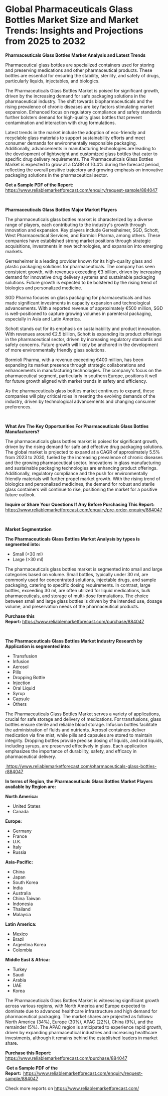 <p><h1>Global Pharmaceuticals Glass Bottles Market Size and Market Trends: Insights and Projections from 2025 to 2032</h1></p><p><strong>Pharmaceuticals Glass Bottles Market Analysis and Latest Trends</strong></p>
<p><p>Pharmaceutical glass bottles are specialized containers used for storing and preserving medications and other pharmaceutical products. These bottles are essential for ensuring the stability, sterility, and safety of drugs, particularly liquids, injectables, and biologics. </p><p>The Pharmaceuticals Glass Bottles Market is poised for significant growth, driven by the increasing demand for safe packaging solutions in the pharmaceutical industry. The shift towards biopharmaceuticals and the rising prevalence of chronic diseases are key factors stimulating market expansion. Enhanced focus on regulatory compliance and safety standards further bolsters demand for high-quality glass bottles that prevent contamination and interaction with drug formulations. </p><p>Latest trends in the market include the adoption of eco-friendly and recyclable glass materials to support sustainability efforts and meet consumer demands for environmentally responsible packaging. Additionally, advancements in manufacturing technologies are leading to the development of lightweight and customized glass bottles that cater to specific drug delivery requirements. The Pharmaceuticals Glass Bottles Market is expected to grow at a CAGR of 10.4% during the forecast period, reflecting the overall positive trajectory and growing emphasis on innovative packaging solutions in the pharmaceutical sector.</p></p>
<p><strong>Get a Sample PDF of the Report:&nbsp;</strong> <a href="https://www.reliablemarketforecast.com/enquiry/request-sample/884047?utm_campaign=2999&utm_medium=2&utm_source=Github&utm_content=ia&utm_term=08032025&utm_id=pharmaceuticals-glass-bottles">https://www.reliablemarketforecast.com/enquiry/request-sample/884047</a></p>
<p>&nbsp;</p>
<p><strong>Pharmaceuticals Glass Bottles Major Market Players</strong></p>
<p><p>The pharmaceuticals glass bottles market is characterized by a diverse range of players, each contributing to the industry's growth through innovation and expansion. Key players include Gerresheimer, SGD, Schott, West Pharmaceutical Services, and Bormioli Pharma, among others. These companies have established strong market positions through strategic acquisitions, investments in new technologies, and expansion into emerging markets.</p><p>Gerresheimer is a leading provider known for its high-quality glass and plastic packaging solutions for pharmaceuticals. The company has seen consistent growth, with revenues exceeding €3 billion, driven by increasing demand for innovative drug delivery systems and sustainable packaging solutions. Future growth is expected to be bolstered by the rising trend of biologics and personalized medicine.</p><p>SGD Pharma focuses on glass packaging for pharmaceuticals and has made significant investments in capacity expansion and technological advancements. With a reported revenue of approximately €500 million, SGD is well-positioned to capture growing volumes in parenteral packaging, especially in Asia and Latin America.</p><p>Schott stands out for its emphasis on sustainability and product innovation. With revenues around €2.5 billion, Schott is expanding its product offerings in the pharmaceutical sector, driven by increasing regulatory standards and safety concerns. Future growth will likely be anchored in the development of more environmentally friendly glass solutions.</p><p>Bormioli Pharma, with a revenue exceeding €400 million, has been expanding its market presence through strategic collaborations and enhancements in manufacturing technologies. The company's focus on the pharmaceutical segment, particularly in southern Europe, positions it well for future growth aligned with market trends in safety and efficiency.</p><p>As the pharmaceuticals glass bottles market continues to expand, these companies will play critical roles in meeting the evolving demands of the industry, driven by technological advancements and changing consumer preferences.</p></p>
<p>&nbsp;</p>
<p><strong>What Are The Key Opportunities For Pharmaceuticals Glass Bottles Manufacturers?</strong></p>
<p><p>The pharmaceuticals glass bottles market is poised for significant growth, driven by the rising demand for safe and effective drug packaging solutions. The global market is projected to expand at a CAGR of approximately 5.5% from 2023 to 2030, fueled by the increasing prevalence of chronic diseases and the growing pharmaceutical sector. Innovations in glass manufacturing and sustainable packaging technologies are enhancing product offerings. Additionally, regulatory compliance and the push for environmentally friendly materials will further propel market growth. With the rising trend of biologics and personalized medicines, the demand for robust and sterile glass containers will continue to rise, positioning the market for a positive future outlook.</p></p>
<p><strong>Inquire or Share Your Questions If Any Before Purchasing This Report:</strong> <a href="https://www.reliablemarketforecast.com/enquiry/pre-order-enquiry/884047?utm_campaign=2999&utm_medium=2&utm_source=Github&utm_content=ia&utm_term=08032025&utm_id=pharmaceuticals-glass-bottles">https://www.reliablemarketforecast.com/enquiry/pre-order-enquiry/884047</a></p>
<p>&nbsp;</p>
<p><strong>Market Segmentation</strong></p>
<p><strong>The Pharmaceuticals Glass Bottles Market Analysis by types is segmented into:</strong></p>
<p><ul><li>Small (<30 ml)</li><li>Large (>30 ml)</li></ul></p>
<p><p>The pharmaceuticals glass bottles market is segmented into small and large categories based on volume. Small bottles, typically under 30 ml, are commonly used for concentrated solutions, injectable drugs, and sample packaging, catering to specific dosing requirements. In contrast, large bottles, exceeding 30 ml, are often utilized for liquid medications, bulk pharmaceuticals, and storage of multi-dose formulations. The choice between small and large glass bottles is driven by the intended use, dosage volume, and preservation needs of the pharmaceutical products.</p></p>
<p><strong>Purchase this Report:&nbsp;</strong><a href="https://www.reliablemarketforecast.com/purchase/884047?utm_campaign=2999&utm_medium=2&utm_source=Github&utm_content=ia&utm_term=08032025&utm_id=pharmaceuticals-glass-bottles">https://www.reliablemarketforecast.com/purchase/884047</a></p>
<p>&nbsp;</p>
<p><strong>The Pharmaceuticals Glass Bottles Market Industry Research by Application is segmented into:</strong></p>
<p><ul><li>Transfusion</li><li>Infusion</li><li>Aerosol</li><li>Pills</li><li>Dropping Bottle</li><li>Injection</li><li>Oral Liquid</li><li>Syrup</li><li>Capsule</li><li>Others</li></ul></p>
<p><p>The Pharmaceuticals Glass Bottles Market serves a variety of applications, crucial for safe storage and delivery of medications. For transfusions, glass bottles ensure sterile and reliable blood storage. Infusion bottles facilitate the administration of fluids and nutrients. Aerosol containers deliver medication via fine mist, while pills and capsules are stored to maintain integrity. Dropping bottles provide precise dosing of liquids, and oral liquids, including syrups, are preserved effectively in glass. Each application emphasizes the importance of durability, safety, and efficacy in pharmaceutical delivery.</p></p>
<p><a href="https://www.reliablemarketforecast.com/pharmaceuticals-glass-bottles-r884047?utm_campaign=2999&utm_medium=2&utm_source=Github&utm_content=ia&utm_term=08032025&utm_id=pharmaceuticals-glass-bottles">&nbsp;https://www.reliablemarketforecast.com/pharmaceuticals-glass-bottles-r884047</a></p>
<p><strong>In terms of Region, the Pharmaceuticals Glass Bottles Market Players available by Region are:</strong></p>
<p>
    <p> <strong> North America: </strong>
        <ul>
            <li>United States</li>
            <li>Canada</li>
        </ul>
        </p> 
    <p> <strong> Europe: </strong>
        <ul>
            <li>Germany</li>
            <li>France</li>
            <li>U.K.</li>
            <li>Italy</li>
            <li>Russia</li>
        </ul>
        </p> 
    <p> <strong> Asia-Pacific: </strong>
        <ul>
            <li>China</li>
            <li>Japan</li>
            <li>South Korea</li>
            <li>India</li>
            <li>Australia</li>
            <li>China Taiwan</li>
            <li>Indonesia</li>
            <li>Thailand</li>
            <li>Malaysia</li>
        </ul>
        </p> 
    <p> <strong> Latin America: </strong>
        <ul>
            <li>Mexico</li>
            <li>Brazil</li>
            <li>Argentina Korea</li>
            <li>Colombia</li>
        </ul>
        </p> 
    <p> <strong> Middle East & Africa: </strong>
        <ul>
            <li>Turkey</li>
            <li>Saudi</li>
            <li>Arabia</li>
            <li>UAE</li>
            <li>Korea</li>
        </ul>
    </p>
    </p>
<p><p>The Pharmaceuticals Glass Bottles Market is witnessing significant growth across various regions, with North America and Europe expected to dominate due to advanced healthcare infrastructure and high demand for pharmaceutical packaging. The market shares are projected as follows: North America (34%), Europe (30%), APAC (22%), China (9%), and the remainder (5%). The APAC region is anticipated to experience rapid growth, driven by expanding pharmaceutical industries and increasing healthcare investments, although it remains behind the established leaders in market share.</p></p>
<p><strong>Purchase this Report: </strong><a href="https://www.reliablemarketforecast.com/purchase/884047?utm_campaign=2999&utm_medium=2&utm_source=Github&utm_content=ia&utm_term=08032025&utm_id=pharmaceuticals-glass-bottles">https://www.reliablemarketforecast.com/purchase/884047</a></p>
<p>&nbsp;<strong>Get a Sample PDF of the Report:&nbsp;&nbsp;</strong><a href="https://www.reliablemarketforecast.com/enquiry/request-sample/884047?utm_campaign=2999&utm_medium=2&utm_source=Github&utm_content=ia&utm_term=08032025&utm_id=pharmaceuticals-glass-bottles">https://www.reliablemarketforecast.com/enquiry/request-sample/884047</a></p>
<p><strong></strong></p>
<p>Check more reports on <a href="https://www.reliablemarketforecast.com/?utm_campaign=2999&utm_medium=2&utm_source=Github&utm_content=ia&utm_term=08032025&utm_id=pharmaceuticals-glass-bottles">https://www.reliablemarketforecast.com/</a></p>